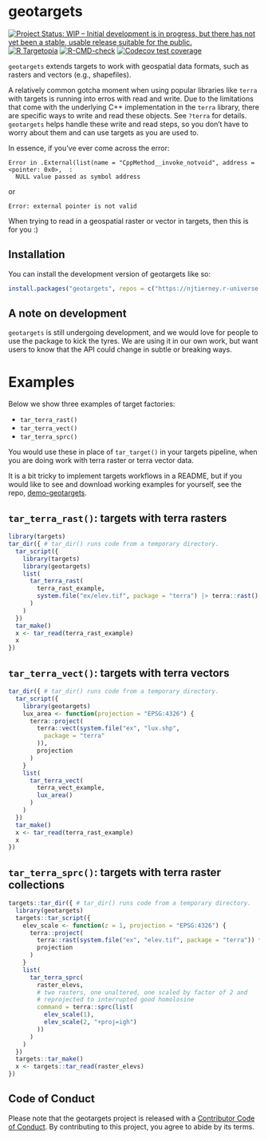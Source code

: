 
<!-- README.md is generated from README.Rmd. Please edit that file -->

# geotargets

<!-- badges: start -->

[![Project Status: WIP – Initial development is in progress, but there
has not yet been a stable, usable release suitable for the
public.](https://www.repostatus.org/badges/latest/wip.svg)](https://www.repostatus.org/#wip)
[![R
Targetopia](https://img.shields.io/badge/R_Targetopia-member-blue?style=flat&labelColor=gray)](https://wlandau.github.io/targetopia/)
[![R-CMD-check](https://github.com/njtierney/geotargets/actions/workflows/R-CMD-check.yaml/badge.svg)](https://github.com/njtierney/geotargets/actions/workflows/R-CMD-check.yaml)
[![Codecov test
coverage](https://codecov.io/gh/njtierney/geotargets/branch/master/graph/badge.svg)](https://app.codecov.io/gh/njtierney/geotargets?branch=master)
<!-- badges: end -->

`geotargets` extends targets to work with geospatial data formats, such
as rasters and vectors (e.g., shapefiles).

A relatively common gotcha moment when using popular libraries like
`terra` with targets is running into erros with read and write. Due to
the limitations that come with the underlying C++ implementation in the
`terra` library, there are specific ways to write and read these
objects. See `?terra` for details. `geotargets` helps handle these write
and read steps, so you don’t have to worry about them and can use
targets as you are used to.

In essence, if you’ve ever come across the error:

    Error in .External(list(name = "CppMethod__invoke_notvoid", address = <pointer: 0x0>,  : 
      NULL value passed as symbol address

or

    Error: external pointer is not valid

When trying to read in a geospatial raster or vector in targets, then
this is for you :)

## Installation

You can install the development version of geotargets like so:

``` r
install.packages("geotargets", repos = c("https://njtierney.r-universe.dev", "https://cran.r-project.org"))
```

## A note on development

`geotargets` is still undergoing development, and we would love for
people to use the package to kick the tyres. We are using it in our own
work, but want users to know that the API could change in subtle or
breaking ways.

# Examples

Below we show three examples of target factories:

- `tar_terra_rast()`
- `tar_terra_vect()`
- `tar_terra_sprc()`

You would use these in place of `tar_target()` in your targets pipeline,
when you are doing work with terra raster or terra vector data.

It is a bit tricky to implement targets workflows in a README, but if
you would like to see and download working examples for yourself, see
the repo,
[demo-geotargets](https://github.com/njtierney/demo-geotargets).

## `tar_terra_rast()`: targets with terra rasters

``` r
library(targets)
tar_dir({ # tar_dir() runs code from a temporary directory.
  tar_script({
    library(targets)
    library(geotargets)
    list(
      tar_terra_rast(
        terra_rast_example,
        system.file("ex/elev.tif", package = "terra") |> terra::rast()
      )
    )
  })
  tar_make()
  x <- tar_read(terra_rast_example)
  x
})
```

## `tar_terra_vect()`: targets with terra vectors

``` r
tar_dir({ # tar_dir() runs code from a temporary directory.
  tar_script({
    library(geotargets)
    lux_area <- function(projection = "EPSG:4326") {
      terra::project(
        terra::vect(system.file("ex", "lux.shp",
          package = "terra"
        )),
        projection
      )
    }
    list(
      tar_terra_vect(
        terra_vect_example,
        lux_area()
      )
    )
  })
  tar_make()
  x <- tar_read(terra_rast_example)
  x
})
```

## `tar_terra_sprc()`: targets with terra raster collections

``` r
targets::tar_dir({ # tar_dir() runs code from a temporary directory.
  library(geotargets)
  targets::tar_script({
    elev_scale <- function(z = 1, projection = "EPSG:4326") {
      terra::project(
        terra::rast(system.file("ex", "elev.tif", package = "terra")) * z,
        projection
      )
    }
    list(
      tar_terra_sprc(
        raster_elevs,
        # two rasters, one unaltered, one scaled by factor of 2 and
        # reprojected to interrupted good homolosine
        command = terra::sprc(list(
          elev_scale(1),
          elev_scale(2, "+proj=igh")
        ))
      )
    )
  })
  targets::tar_make()
  x <- targets::tar_read(raster_elevs)
})
```

## Code of Conduct

Please note that the geotargets project is released with a [Contributor
Code of
Conduct](https://contributor-covenant.org/version/2/1/CODE_OF_CONDUCT.html).
By contributing to this project, you agree to abide by its terms.
